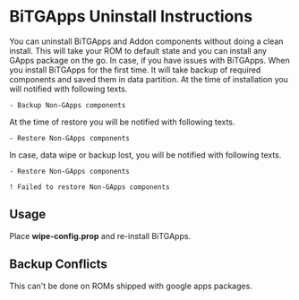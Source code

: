 # BiTGApps Uninstall Instructions

You can uninstall BiTGApps and Addon components without doing a clean install. This will take your ROM to default state and you can install any GApps package on the go. In case, if you have issues with BiTGApps.
When you install BiTGApps for the first time. It will take backup of required components and saved them in data partition. At the time of installation you will notified with following texts.

```- Backup Non-GApps components```

At the time of restore you will be notified with following texts.

```- Restore Non-GApps components```

In case, data wipe or backup lost, you will be notified with following texts.

```- Restore Non-GApps components```

```! Failed to restore Non-GApps components```

## Usage

Place **wipe-config.prop** and re-install BiTGApps.

## Backup Conflicts

This can't be done on ROMs shipped with google apps packages.
